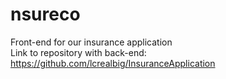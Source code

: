 # nsureco
Front-end for our insurance application<br/>
Link to repository with back-end: https://github.com/lcrealbig/InsuranceApplication
